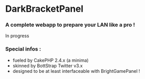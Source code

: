 DarkBracketPanel
================

### A complete webapp to prepare your LAN like a pro !
In progress


### Special infos :
- fueled by CakePHP 2.4.x (a minima)
- skinned by BottStrap Twitter v3.x
- designed to be at least interfaceable with BrightGamePanel !
